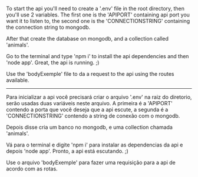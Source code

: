 To start the api you'll need to create a '.env' file in the root directory, then you'll use 2 variables. 
The first one is the 'APIPORT' containing api port you want it to listen to, the second one is the 'CONNECTIONSTRING' containing the connection string to mongodb.

After that create the database on mongodb, and a collection called 'animals'.

Go to the terminal and type 'npm i' to install the api dependencies and then 'node app'. Great, the api is running. ;)

Use the 'bodyExemple' file to da a request to the api using the routes available.

------------------------------------------------------------------------------------------------------------------------------

Para inicializar a api você precisará criar o arquivo '.env' na raiz do diretorio, serão usadas duas variáveis neste arquivo.
A primeira é a 'APIPORT' contendo a porta que você  deseja que a api escute, a segunda é a 'CONNECTIONSTRING' contendo a string de conexão com o mongodb.

Depois disse cria um banco no mongodb, e uma collection chamada 'animals'.

Vá para o terminal e digite 'npm i' para instalar as dependencias da api e depois 'node app'. Pronto, a api está escutando. ;)

Use o arquivo 'bodyExemple' para fazer uma requisição para a api de acordo com as rotas.